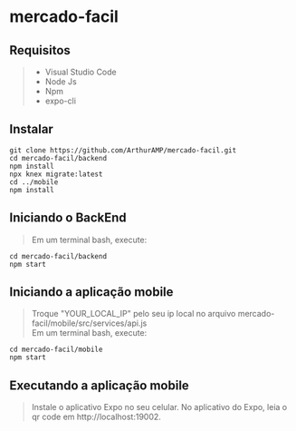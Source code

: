 # mercado-facil

## Requisitos
> - Visual Studio Code <br>
> - Node Js <br>
> - Npm <br>
> - expo-cli <br>

## Instalar
```
git clone https://github.com/ArthurAMP/mercado-facil.git
cd mercado-facil/backend
npm install
npx knex migrate:latest
cd ../mobile
npm install
```
## Iniciando o BackEnd
> Em um terminal bash, execute:
```
cd mercado-facil/backend
npm start
```
## Iniciando a aplicação mobile
> Troque "YOUR_LOCAL_IP" pelo seu ip local no arquivo mercado-facil/mobile/src/services/api.js <br>
> Em um terminal bash, execute:
```
cd mercado-facil/mobile
npm start
```
## Executando a aplicação mobile
> Instale o aplicativo Expo no seu celular.
> No aplicativo do Expo, leia o qr code em http://localhost:19002.




